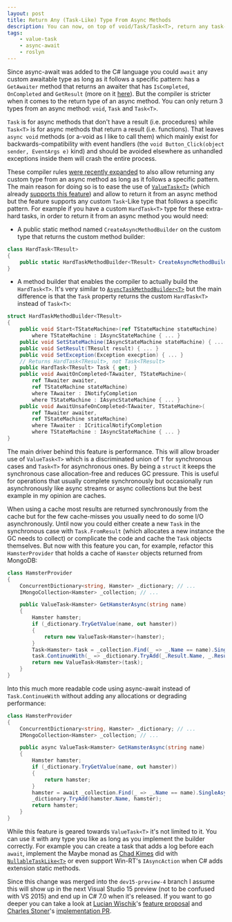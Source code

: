 ```yaml
---
layout: post
title: Return Any (Task-Like) Type From Async Methods
description: You can now, on top of void/Task/Task<T>, return any task-like type from async methods (e.g. ValueTask). 
tags:
    - value-task
    - async-await
    - roslyn
---
```


Since async-await was added to the C# language you could `await` any custom awaitable type as long as it follows a specific pattern: has a `GetAwaiter` method that returns an awaiter that has `IsCompleted`, `OnCompleted` and `GetResult` (more on it [here](http://stackoverflow.com/a/28236920/885318)). But the compiler is stricter when it comes to the return type of an async method. You can only return 3 types from an async method: `void`, `Task` and `Task<T>`.

`Task` is for async methods that don't have a result (i.e. procedures) while `Task<T>` is for async methods that return a result (i.e. functions). That leaves `async void` methods (or a-void as I like to call them) which mainly exist for backwards-compatibility with event handlers (the `void Button_Click(object sender, EventArgs e)` kind) and should be avoided elsewhere as unhandled exceptions inside them will crash the entire process.
<!--more-->

These compiler rules [were recently expanded](https://github.com/dotnet/roslyn/pull/12518) to also allow returning any custom type from an async method as long as it follows a specific pattern. The main reason for doing so is to ease the use of [`ValueTask<T>`](/2015/11/30/valuetask/) (which already [supports this feature](https://github.com/dotnet/corefx/pull/10201)) and allow to return it from an async method but the feature supports any custom `Task`-Like type that follows a specific pattern. For example if you have a custom `HardTask<T>` type for these extra-hard tasks, in order to return it from an async method you would need:

 - A public static method named `CreateAsyncMethodBuilder` on the custom type that returns the custom method builder:

```csharp
class HardTask<TResult>
{
    public static HardTaskMethodBuilder<TResult> CreateAsyncMethodBuilder() { ... }
}
```

 - A method builder that enables the compiler to actually build the `HardTask<T>`. It's very similar to [`AsyncTaskMethodBuilder<T>`](http://referencesource.microsoft.com/#mscorlib/system/runtime/compilerservices/AsyncMethodBuilder.cs,5916df9e324fc0a1,references) but the main difference is that the `Task` property returns the custom `HardTask<T>` instead of `Task<T>`: 

```csharp
struct HardTaskMethodBuilder<TResult>
{
    public void Start<TStateMachine>(ref TStateMachine stateMachine)
        where TStateMachine : IAsyncStateMachine { ... }
    public void SetStateMachine(IAsyncStateMachine stateMachine) { ... }
    public void SetResult(TResult result) { ... }
    public void SetException(Exception execption) { ... }
    // Returns HardTask<TResult>, not Task<TResult>
    public HardTask<TResult> Task { get; }
    public void AwaitOnCompleted<TAwaiter, TStateMachine>(
        ref TAwaiter awaiter, 
        ref TStateMachine stateMachine)
        where TAwaiter : INotifyCompletion
        where TStateMachine : IAsyncStateMachine { ... }
    public void AwaitUnsafeOnCompleted<TAwaiter, TStateMachine>(
        ref TAwaiter awaiter,
        ref TStateMachine stateMachine) 
        where TAwaiter : ICriticalNotifyCompletion 
        where TStateMachine : IAsyncStateMachine { ... }
}
```

The main driver behind this feature is performance. This will allow broader use of `ValueTask<T>` which is a discriminated union of `T` for synchronous cases and `Task<T>` for asynchronous ones. By being a `struct` it keeps the synchronous case allocation-free and reduces GC pressure. This is useful for operations that usually complete synchronously but occasionally run asynchronously like async streams or async collections but the best example in my opinion are caches.

When using a cache most results are returned synchronously from the cache but for the few cache-misses you usually need to do some I/O asynchronously. Until now you could either create a new `Task` in the synchronous case with `Task.FromResult` (which allocates a new instance the GC needs to collect) or complicate the code and cache the `Task` objects themselves. But now with this feature you can, for example, refactor this `HamsterProvider` that holds a cache of `Hamster` objects returned from MongoDB:

```csharp
class HamsterProvider
{
    ConcurrentDictionary<string, Hamster> _dictionary; // ...
    IMongoCollection<Hamster> _collection; // ...

    public ValueTask<Hamster> GetHamsterAsync(string name)
    {
        Hamster hamster;
        if (_dictionary.TryGetValue(name, out hamster))
        {
            return new ValueTask<Hamster>(hamster);
        }
        Task<Hamster> task = _collection.Find(_ => _.Name == name).SingleAsync();
        task.ContinueWith(_ => _dictionary.TryAdd(_.Result.Name, _.Result));
        return new ValueTask<Hamster>(task);
    }
}
```

Into this much more readable code using async-await instead of `Task.ContinueWith` without adding any allocations or degrading performance:

```csharp
class HamsterProvider
{
    ConcurrentDictionary<string, Hamster> _dictionary; // ...
    IMongoCollection<Hamster> _collection; // ...

    public async ValueTask<Hamster> GetHamsterAsync(string name)
    {
        Hamster hamster;
        if (_dictionary.TryGetValue(name, out hamster))
        {
            return hamster;
        }
        hamster = await _collection.Find(_ => _.Name == name).SingleAsync();
        _dictionary.TryAdd(hamster.Name, hamster);
        return hamster;
    }
}
```

While this feature is geared towards `ValueTask<T>` it's not limited to it. You can use it with any type you like as long as you implement the builder correctly. For example you can create a task that adds a log before each `await`, implement the Maybe monad as [Chad Kimes](https://github.com/ckimes89) did with [`NullableTaskLike<T>`](https://github.com/ckimes89/arbitrary-async-return-nullable#nullable-tasklike) or even support Win-RT's `IAsyncAction` when C# adds extension static methods.

Since this change was merged into the `dev15-preview-4` branch I assume this will show up in the next Visual Studio 15 preview (not to be confused with VS 2015) and end up in C# 7.0 when it's released. If you want to go deeper you can take a look at [Lucian Wischik](https://twitter.com/lwischik)'s [feature proposal](https://github.com/ljw1004/roslyn/blob/features/async-return/docs/specs/feature%20-%20arbitrary%20async%20returns.md) and [Charles Stoner](https://github.com/cston)'s [implementation PR](https://github.com/dotnet/roslyn/pull/12518).